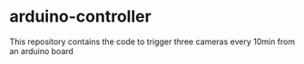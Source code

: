 # arduino-controller
This repository contains the code to trigger three cameras every 10min from an arduino board
